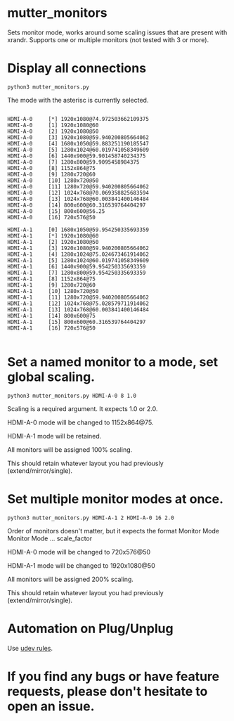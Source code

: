 # mutter_monitors
Sets monitor mode, works around some scaling issues that are present with xrandr. Supports one or multiple monitors (not tested with 3 or more).

# Display all connections

`python3 mutter_monitors.py`

The mode with the asterisc is currently selected.

```

HDMI-A-0 	 [*] 1920x1080@74.972503662109375
HDMI-A-0 	 [1] 1920x1080@60
HDMI-A-0 	 [2] 1920x1080@50
HDMI-A-0 	 [3] 1920x1080@59.940200805664062
HDMI-A-0 	 [4] 1680x1050@59.883251190185547
HDMI-A-0 	 [5] 1280x1024@60.019741058349609
HDMI-A-0 	 [6] 1440x900@59.901458740234375
HDMI-A-0 	 [7] 1280x800@59.9095458984375
HDMI-A-0 	 [8] 1152x864@75
HDMI-A-0 	 [9] 1280x720@60
HDMI-A-0 	 [10] 1280x720@50
HDMI-A-0 	 [11] 1280x720@59.940200805664062
HDMI-A-0 	 [12] 1024x768@70.069358825683594
HDMI-A-0 	 [13] 1024x768@60.003841400146484
HDMI-A-0 	 [14] 800x600@60.316539764404297
HDMI-A-0 	 [15] 800x600@56.25
HDMI-A-0 	 [16] 720x576@50

HDMI-A-1 	 [0] 1680x1050@59.954250335693359
HDMI-A-1 	 [*] 1920x1080@60
HDMI-A-1 	 [2] 1920x1080@50
HDMI-A-1 	 [3] 1920x1080@59.940200805664062
HDMI-A-1 	 [4] 1280x1024@75.024673461914062
HDMI-A-1 	 [5] 1280x1024@60.019741058349609
HDMI-A-1 	 [6] 1440x900@59.954250335693359
HDMI-A-1 	 [7] 1280x800@59.954250335693359
HDMI-A-1 	 [8] 1152x864@75
HDMI-A-1 	 [9] 1280x720@60
HDMI-A-1 	 [10] 1280x720@50
HDMI-A-1 	 [11] 1280x720@59.940200805664062
HDMI-A-1 	 [12] 1024x768@75.028579711914062
HDMI-A-1 	 [13] 1024x768@60.003841400146484
HDMI-A-1 	 [14] 800x600@75
HDMI-A-1 	 [15] 800x600@60.316539764404297
HDMI-A-1 	 [16] 720x576@50


```

# Set a named monitor to a mode, set global scaling.

`python3 mutter_monitors.py HDMI-A-0 8 1.0`

Scaling is a required argument. It expects 1.0 or 2.0. 

HDMI-A-0 mode will be changed to 1152x864@75.

HDMI-A-1 mode will be retained.

All monitors will be assigned 100% scaling.

This should retain whatever layout you had previously (extend/mirror/single).


# Set multiple monitor modes at once.

`python3 mutter_monitors.py HDMI-A-1 2 HDMI-A-0 16 2.0`

Order of monitors doesn't matter, but it expects the format Monitor Mode Monitor Mode ... scale_factor

HDMI-A-0 mode will be changed to 720x576@50

HDMI-A-1 mode will be changed to 1920x1080@50

All monitors will be assigned 200% scaling.

This should retain whatever layout you had previously (extend/mirror/single).



# Automation on Plug/Unplug

Use [udev rules](https://wiki.archlinux.org/title/Udev#Execute_when_HDMI_cable_is_plugged_in_or_unplugged).


# If you find any bugs or have feature requests, please don't hesitate to open an issue.



